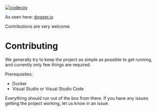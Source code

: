 [![codecov](https://codecov.io/gh/dogger/dogger.io/branch/master/graph/badge.svg)](https://codecov.io/gh/dogger/dogger.io)

As seen here: [dogger.io](https://dogger.io)

Contributions are very welcome.

# Contributing
We generally try to keep the project as simple as possible to get running, and currently only few things are required.

Prerequisites:
- Docker
- Visual Studio or Visual Studio Code

Everything should run out of the box from there. If you have any issues getting the project working, let us know in an issue.

